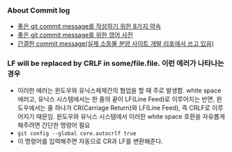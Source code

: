 ### About Commit log
- [좋은 git commit message를 작성하기 위한 8가지 약속](https://djkeh.github.io/articles/How-to-write-a-git-commit-message-kor/)
- [좋은 git commit message를 위한 영어 사전](https://blog.ull.im/engineering/2019/03/10/logs-on-git.html)
- [간결한 commit message(실제 소동물 분양 사이트 개발 리포에서 쓰고 있음)](https://blog.ull.im/engineering/2019/03/10/logs-on-git.html)

### LF will be replaced by CRLF in some/file.file. 이런 에러가 나타나는 경우
- 이러한 에러는 윈도우와 유닉스체제간의 협업을 할 때 주로 발생함. white space 에러고, 유닉스 시스템에서는 한 줄의 끝이 LF(Line Feed)로 이루어지는 반면, 윈도우에서는 줄 하나가 CR(Carriage Return)와 LF(Line Feed), 즉 CRLF로 이루어지기 때문임. 윈도우와 유닉스 시스템에서 이러한 white space 호환을 자유롭게 해주려면 간단한 명령어 필요
- `git config --global core.autocrlf true`
- 이 명령어를 입력해주면 자동으로 CR과 LF를 변환해준다.
